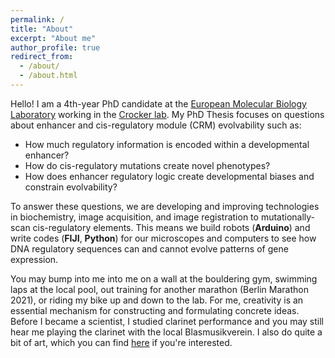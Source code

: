 ```yaml
---
permalink: /
title: "About"
excerpt: "About me"
author_profile: true
redirect_from: 
  - /about/
  - /about.html
---
```

Hello! I am a 4th-year PhD candidate at the [European Molecular Biology Laboratory](https://www.embl.de) working in the [Crocker lab](https://www.embl.de/research/units/dev_biology/crocker/index.html). My PhD Thesis focuses on questions about enhancer and cis-regulatory module (CRM) evolvability such as: 

- How much regulatory information is encoded within a developmental enhancer? 
- How do cis-regulatory mutations create novel phenotypes? 
- How does enhancer regulatory logic create developmental biases and constrain evolvability? 

To answer these questions, we are developing and improving technologies in biochemistry, image acquisition, and image registration to mutationally-scan cis-regulatory elements. This means we build robots (**Arduino**) and write codes (**FIJI**, **Python**) for our microscopes and computers to see how DNA regulatory sequences can and cannot evolve patterns of gene expression.

You may bump into me into me on a wall at the bouldering gym, swimming laps at the local pool, out training for another marathon (Berlin Marathon 2021), or riding my bike up and down to the lab. For me, creativity is an essential mechanism for constructing and formulating concrete ideas. Before I became a scientist, I studied clarinet performance and you may still hear me playing the clarinet with the local Blasmusikverein. I also do quite a bit of art, which you can find [here](https://tfuqua95.github.io/) if you're interested.
